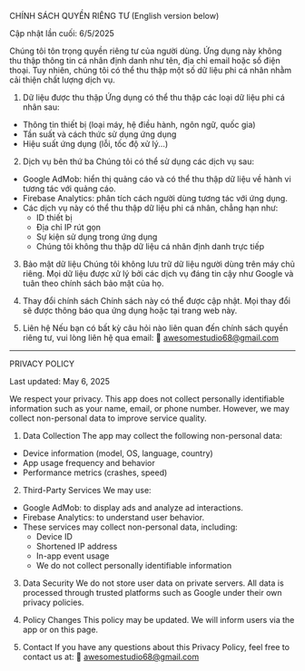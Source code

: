 CHÍNH SÁCH QUYỀN RIÊNG TƯ (English version below)

Cập nhật lần cuối: 6/5/2025

Chúng tôi tôn trọng quyền riêng tư của người dùng. Ứng dụng này không thu thập thông tin cá nhân định danh như tên, địa chỉ email hoặc số điện thoại. Tuy nhiên, chúng tôi có thể thu thập một số dữ liệu phi cá nhân nhằm cải thiện chất lượng dịch vụ.

1. Dữ liệu được thu thập
Ứng dụng có thể thu thập các loại dữ liệu phi cá nhân sau:
- Thông tin thiết bị (loại máy, hệ điều hành, ngôn ngữ, quốc gia)
- Tần suất và cách thức sử dụng ứng dụng
- Hiệu suất ứng dụng (lỗi, tốc độ xử lý...)

2. Dịch vụ bên thứ ba
Chúng tôi có thể sử dụng các dịch vụ sau:
- Google AdMob: hiển thị quảng cáo và có thể thu thập dữ liệu về hành vi tương tác với quảng cáo.
- Firebase Analytics: phân tích cách người dùng tương tác với ứng dụng.
- Các dịch vụ này có thể thu thập dữ liệu phi cá nhân, chẳng hạn như:
  - ID thiết bị
  - Địa chỉ IP rút gọn
  - Sự kiện sử dụng trong ứng dụng
  - Chúng tôi không thu thập dữ liệu cá nhân định danh trực tiếp

3. Bảo mật dữ liệu
Chúng tôi không lưu trữ dữ liệu người dùng trên máy chủ riêng. Mọi dữ liệu được xử lý bởi các dịch vụ đáng tin cậy như Google và tuân theo chính sách bảo mật của họ.

4. Thay đổi chính sách
Chính sách này có thể được cập nhật. Mọi thay đổi sẽ được thông báo qua ứng dụng hoặc tại trang web này.

5. Liên hệ
Nếu bạn có bất kỳ câu hỏi nào liên quan đến chính sách quyền riêng tư, vui lòng liên hệ qua email:
📧 awesomestudio68@gmail.com

---

PRIVACY POLICY

Last updated: May 6, 2025

We respect your privacy. This app does not collect personally identifiable information such as your name, email, or phone number. However, we may collect non-personal data to improve service quality.

1. Data Collection
The app may collect the following non-personal data:
- Device information (model, OS, language, country)
- App usage frequency and behavior
- Performance metrics (crashes, speed)

2. Third-Party Services
We may use:
- Google AdMob: to display ads and analyze ad interactions.
- Firebase Analytics: to understand user behavior.
- These services may collect non-personal data, including:
  - Device ID
  - Shortened IP address
  - In-app event usage
  - We do not collect personally identifiable information

3. Data Security
We do not store user data on private servers. All data is processed through trusted platforms such as Google under their own privacy policies.

4. Policy Changes
This policy may be updated. We will inform users via the app or on this page.

5. Contact
If you have any questions about this Privacy Policy, feel free to contact us at:
📧 awesomestudio68@gmail.com
